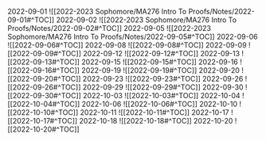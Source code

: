 2022-09-01
![[2022-2023 Sophomore/MA276 Intro To Proofs/Notes/2022-09-01#^TOC]]
2022-09-02
![[2022-2023 Sophomore/MA276 Intro To Proofs/Notes/2022-09-02#^TOC]]
2022-09-05
![[2022-2023 Sophomore/MA276 Intro To Proofs/Notes/2022-09-05#^TOC]]
2022-09-06
![[2022-09-06#^TOC]]
2022-09-08
![[2022-09-08#^TOC]]
2022-09-09
![[2022-09-09#^TOC]]
2022-09-12
![[2022-09-12#^TOC]]
2022-09-13
![[2022-09-13#^TOC]]
2022-09-15
![[2022-09-15#^TOC]]
2022-09-16
![[2022-09-16#^TOC]]
2022-09-19
![[2022-09-19#^TOC]]
2022-09-20
![[2022-09-20#^TOC]]
2022-09-23
![[2022-09-23#^TOC]]
2022-09-26
![[2022-09-26#^TOC]]
2022-09-29
![[2022-09-29#^TOC]]
2022-09-30
![[2022-09-30#^TOC]]
2022-10-03
![[2022-10-03#^TOC]]
2022-10-04
![[2022-10-04#^TOC]]
2022-10-06
![[2022-10-06#^TOC]]
2022-10-10
![[2022-10-10#^TOC]]
2022-10-11
![[2022-10-11#^TOC]]
2022-10-17
![[2022-10-17#^TOC]]
2022-10-18
![[2022-10-18#^TOC]]
2022-10-20
![[2022-10-20#^TOC]]